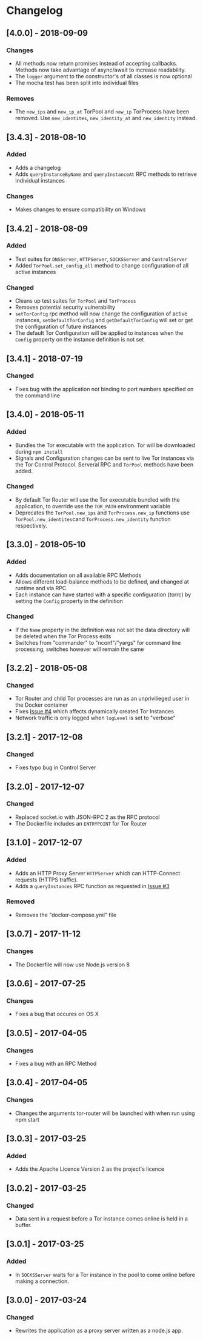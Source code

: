 # Changelog

## [4.0.0] - 2018-09-09

### Changes
- All methods now return promises instead of accepting callbacks. Methods now take advantage of async/await to increase readability.
- The `logger` argument to the constructor's of all classes is now optional
- The mocha test has been split into individual files

### Removes
- The `new_ips` and `new_ip_at` TorPool and `new_ip` TorProcess have been removed. Use `new_identites`, `new_identity_at` and `new_identity` instead.

## [3.4.3] - 2018-08-10

### Added
- Adds a changelog 
- Adds `queryInstanceByName` and `queryInstanceAt` RPC methods to retrieve individual instances

### Changes
- Makes changes to ensure compatibility on Windows  

## [3.4.2] - 2018-08-09

### Added
- Test suites for `DNSServer`, `HTTPServer`, `SOCKSServer` and `ControlServer`
- Added `TorPool.set_config_all` method to change configuration of all active instances

### Changed
- Cleans up test suites for `TorPool` and `TorProcess`
- Removes potential security vulnerability
- `setTorConfig` rpc method will now change the configuration of active instances, `setDefaultTorConfig` and `getDefaultTorConfig` will set or get the configuration of future instances
- The default Tor Configuration will be applied to instances when the `Config` property on the instance definition is not set

## [3.4.1] - 2018-07-19

### Changed
- Fixes bug with the application not binding to port numbers specified on the command line

## [3.4.0] - 2018-05-11

### Added
- Bundles the Tor executable with the application. Tor will be downloaded during `npm install`
- Signals and Configuration changes can be sent to live Tor instances via the Tor Control Protocol. Serveral RPC and `TorPool` methods have been added.

### Changed
- By default Tor Router will use the Tor executable bundled with the application, to override use the `TOR_PATH` environment variable
- Deprecates the `TorPool.new_ips` and `TorProcess.new_ip` functions use `TorPool.new_identites`cand `TorProcess.new_identity` function respectively.

## [3.3.0] - 2018-05-10

### Added
- Adds documentation on all available RPC Methods
- Allows different load-balance methods to be defined, and changed at runtime and via RPC
- Each instance can have started with a specific configuration (torrc) by setting the `Config` property in the definition

### Changed
- If the `Name` property in the definition was not set the data directory will be deleted when the Tor Process exits
- Switches from "commander" to "nconf"/"yargs" for command line processing, switches however will remain the same

## [3.2.2] - 2018-05-08

### Changed
- Tor Router and child Tor processes are run as an unprivilieged user in the Docker container
- Fixes [Issue #4](https://github.com/znetstar/tor-router/issues/4) which affects dynamically created Tor Instances
- Network traffic is only logged when `logLevel` is set to "verbose"

## [3.2.1] - 2017-12-08

### Changed
- Fixes typo bug in Control Server

## [3.2.0] - 2017-12-07

### Changed
- Replaced socket.io with JSON-RPC 2 as the RPC protocol
- The Dockerfile includes an `ENTRYPOINT` for Tor Router

## [3.1.0] - 2017-12-07

### Added
- Adds an HTTP Proxy Server `HTTPServer` which can HTTP-Connect requests (HTTPS traffic).
- Adds a `queryInstances` RPC function as requested in [Issue #3](https://github.com/znetstar/tor-router/issues/3)

### Removed
- Removes the "docker-compose.yml" file

## [3.0.7] - 2017-11-12

### Changes
- The Dockerfile will now use Node.js version 8

## [3.0.6] - 2017-07-25

### Changes
- Fixes a bug that occures on OS X

## [3.0.5] - 2017-04-05

### Changes 
- Fixes a bug with an RPC Method

## [3.0.4] - 2017-04-05

### Changes
- Changes the arguments tor-router will be launched with when run using npm start

## [3.0.3] - 2017-03-25

### Added
- Adds the Apache Licence Version 2 as the project's licence 

## [3.0.2] - 2017-03-25

### Changed

- Data sent in a request before a Tor instance comes online is held in a buffer.

## [3.0.1] - 2017-03-25

### Added

- In `SOCKSServer` waits for a Tor instance in the pool to come online before making a connection.

## [3.0.0] - 2017-03-24

### Changed

- Rewrites the application as a proxy server written as a node.js app.